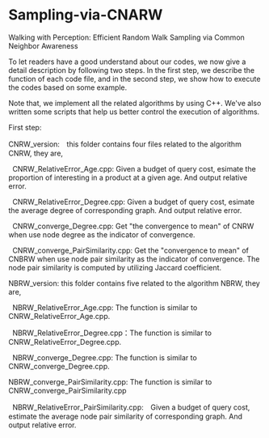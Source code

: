 # Sampling-via-CNARW
Walking with Perception: Efficient Random Walk Sampling via Common Neighbor Awareness

To let readers have a good understand about our codes, we now give a detail description by following two steps. In the first step, we describe the function of each code file, and in the second step, we show how to execute the codes based on some example.

Note that, we implement all the related algorithms by using C++. We've also written some scripts that help us better control the execution of algorithms.

First step:

CNRW_version:　this folder contains four files related to the algorithm CNRW, they are,
    
   CNRW_RelativeError_Age.cpp: Given a budget of query cost, esimate the proportion of interesting in a product at a given age. And output relative error.
       
   CNRW_RelativeError_Degree.cpp: Given a budget of query cost, esimate the average degree of corresponding graph. And output relative error.
       
   CNRW_converge_Degree.cpp: Get "the convergence to mean" of CNRW when use node degree as the indicator of convergence.
       
   CNRW_converge_PairSimilarity.cpp: Get the "convergence to mean" of CNBRW when use node pair similarity as the indicator of convergence. The node pair similarity is computed by utilizing Jaccard coefficient.
   
NBRW_version: this folder contains five related to the algorithm NBRW, they are,
        
   NBRW_RelativeError_Age.cpp: The function is similar to CNRW_RelativeError_Age.cpp.
        
   NBRW_RelativeError_Degree.cpp：The function is similar to CNRW_RelativeError_Degree.cpp.
   
   NBRW_converge_Degree.cpp: The function is similar to CNRW_converge_Degree.cpp.
   
   NBRW_converge_PairSimilarity.cpp: The function is similar to CNRW_converge_PairSimilarity.cpp
        
   NBRW_RelativeError_PairSimilarity.cpp:　Given a budget of query cost, estimate the average node pair similarity of corresponding graph. And output relative error.
       
